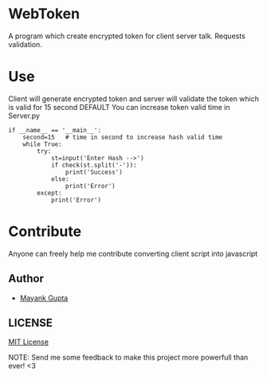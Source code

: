 # WebToken
A program which create encrypted token for client server talk. Requests validation.

# Use
Client will generate encrypted token and server will validate the token which is valid for 15 second DEFAULT
You can increase token valid time in Server.py
```
if __name__ == '__main__':
	second=15   # time in second to increase hash valid time
	while True:
		try:
			st=input('Enter Hash -->')
			if check(st.split('-')):
				print('Success')
			else:
				print('Error')
		except:
			print('Error')
```
# Contribute 
Anyone can freely help me contribute converting client script into javascript

## Author

- [Mayank Gupta](https://github.com/MayankFawkes)

## LICENSE

[MIT License](https://github.com/MayankFawkes/WebToken/blob/master/LICENSE)

NOTE: Send me some feedback to make this project more powerfull than ever! <3
